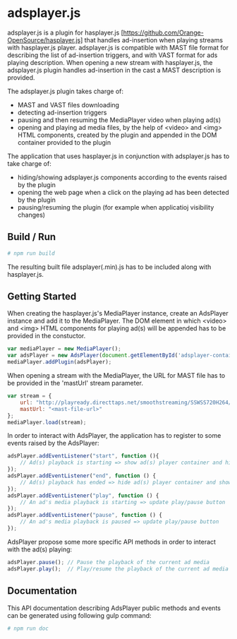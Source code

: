 # adsplayer.js

adsplayer.js is a plugin for hasplayer.js [https://github.com/Orange-OpenSource/hasplayer.js] that handles ad-insertion when playing streams with hasplayer.js player.
adsplayer.js is compatible with MAST file format for describing the list of ad-insertion triggers, and with VAST format for ads playing description.
When opening a new stream with hasplayer.js, the adsplayer.js plugin handles ad-insertion in the cast a MAST description is provided.

The adsplayer.js plugin takes charge of:
* MAST and VAST files downloading
* detecting ad-insertion triggers
* pausing and then resuming the MediaPlayer video when playing ad(s)
* opening and playing ad media files, by the help of &lt;video&gt; and &lt;img&gt; HTML components, created by the plugin and appended in the DOM container provided to the plugin

The application that uses hasplayer.js in conjunction with adsplayer.js has to take charge of:
* hiding/showing adsplayer.js components according to the events raised by the plugin
* opening the web page when a click on the playing ad has been detected by the plugin
* pausing/resuming the plugin (for example when applicatioj visibility changes)

## Build / Run

``` bash
# npm run build
```

The resulting built file adsplayer(.min).js has to be included along with hasplayer.js.

## Getting Started

When creating the hasplayer.js's MediaPlayer instance, create an AdsPlayer instance and add it to the MediaPlayer.
The DOM element in which &lt;video&gt; and &lt;img&gt; HTML components for playing ad(s) will be appended has to be provided in the constuctor.

``` js
var mediaPlayer = new MediaPlayer();
var adsPlayer = new AdsPlayer(document.getElementById('adsplayer-container'));
mediaPlayer.addPlugin(adsPlayer);
```

When opening a stream with the MediaPlayer, the URL for MAST file has to be provided in the 'mastUrl' stream parameter.

``` js
var stream = {
    url: "http://playready.directtaps.net/smoothstreaming/SSWSS720H264/SuperSpeedway_720.ism/Manifest",
    mastUrl: "<mast-file-url>"
};
mediaPlayer.load(stream);
```

In order to interact with AdsPlayer, the application has to register to some events raised by the AdsPlayer:

``` js
adsPlayer.addEventListener("start", function (){
    // Ad(s) playback is starting => show ad(s) player container and hide main video
});
adsPlayer.addEventListener("end", function () {
    // Ad(s) playback has ended => hide ad(s) player container and show main video
});
adsPlayer.addEventListener("play", function () {
    // An ad's media playback is starting => update play/pause button
});
adsPlayer.addEventListener("pause", function () {
    // An ad's media playback is paused => update play/pause button
});
```

AdsPlayer propose some more specific API methods in order to interact with the ad(s) playing:

``` js
adsPlayer.pause(); // Pause the playback of the current ad media
adsPlayer.play();  // Play/resume the playback of the current ad media
```

## Documentation

This API documentation describing AdsPlayer public methods and events can be generated using following gulp command:

``` bash
# npm run doc
```
